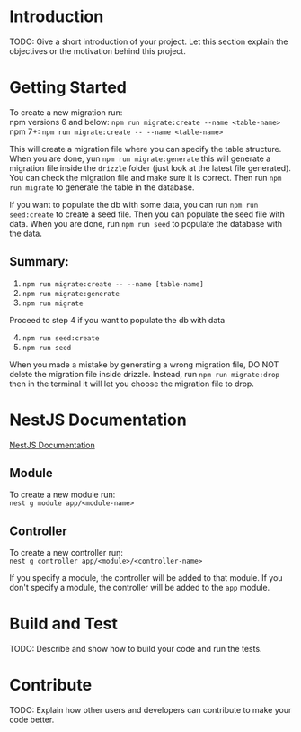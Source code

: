 # Introduction

TODO: Give a short introduction of your project. Let this section explain the objectives or the motivation behind this project.

# Getting Started

To create a new migration run:<br/>
npm versions 6 and below: `npm run migrate:create --name <table-name>`<br/>
npm 7+: `npm run migrate:create -- --name <table-name>`

This will create a migration file where you can specify the table structure. When you are done, yun `npm run migrate:generate` this will generate a migration file inside the `drizzle` folder (just look at the latest file generated). You can check the migration file and make sure it is correct. Then run `npm run migrate` to generate the table in the database.

If you want to populate the db with some data, you can run `npm run seed:create` to create a seed file. Then you can populate the seed file with data. When you are done, run `npm run seed` to populate the database with the data.

## Summary:

1. <code>npm run migrate:create -- --name [table-name]</code>
2. <code>npm run migrate:generate</code>
3. <code>npm run migrate</code>

Proceed to step 4 if you want to populate the db with data

4. <code>npm run seed:create</code>
5. <code>npm run seed</code>

When you made a mistake by generating a wrong migration file, DO NOT delete the migration file inside drizzle. Instead, run `npm run migrate:drop` then in the terminal it will let you choose the migration file to drop.

# NestJS Documentation

[NestJS Documentation](https://docs.nestjs.com/)

## Module

To create a new module run:<br/>
`nest g module app/<module-name>`

## Controller

To create a new controller run:<br/>
`nest g controller app/<module>/<controller-name>`

If you specify a module, the controller will be added to that module. If you don't specify a module, the controller will be added to the `app` module.

# Build and Test

TODO: Describe and show how to build your code and run the tests.

# Contribute

TODO: Explain how other users and developers can contribute to make your code better.
